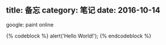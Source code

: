 title: 备忘
category: 笔记
date: 2016-10-14
---

google: paint online

{% codeblock %}
alert('Hello World!');
{% endcodeblock %}
